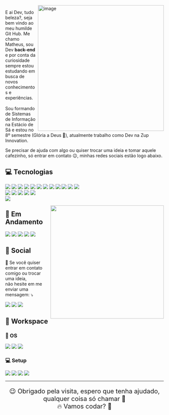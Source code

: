 <!-- <img src="https://raw.githubusercontent.com/MicaelliMedeiros/micaellimedeiros/master/image/computer-illustration.png" min-width="400px" max-width="400px" width="400px" align="right" alt="Computador iuriCode"> -->

<img src="https://i.imgur.com/DdhQ3yo.png" min-width="400px" max-width="400px" width="400px" align="right" alt="image">

<p align="left"> 
  E ai Dev, tudo beleza?, seja bem vindo ao meu humilde Git Hub.
  Me chamo Matheus, sou Dev <strong>back-end</strong> e por conta da curiosidade sempre estou estudando em busca de novos conhecimentos e experiências.<br><br>
  Sou formando de Sistemas de Informação na Estácio de Sá e estou no 8º semestre (Glória a Deus 🙏), atualmente trabalho como Dev na Zup Innovation. 
  
  Se precisar de ajuda com algo ou quiser trocar uma ideia e tomar aquele cafezinho, só entrar em contato 😉, minhas redes sociais estão logo abaixo.
</p>

## 💻 Tecnologias

<p align="left">
  <img src="https://img.shields.io/badge/Java-ED8B00?style=for-the-badge&logo=java&logoColor=white" >
  <img src="https://img.shields.io/badge/Spring-6DB33F?style=for-the-badge&logo=spring&logoColor=white" >
  <img src="https://img.shields.io/badge/Kotlin-0095D5?&style=for-the-badge&logo=kotlin&logoColor=white">
  <img src="https://img.shields.io/badge/typescript%20-%23007acc.svg?&style=for-the-badge&logo=typescript&logoColor=white"/>
  <img src="https://img.shields.io/badge/Node.js-43853D?style=for-the-badge&logo=node.js&logoColor=white"/>
  <img src="https://img.shields.io/badge/JavaScript-F7DF1E?style=for-the-badge&logo=javascript&logoColor=black"/>
  <img src="https://img.shields.io/badge/npm-CB3837?style=for-the-badge&logo=npm&logoColor=white"/>
  <img src="https://img.shields.io/badge/Yarn-2C8EBB?style=for-the-badge&logo=yarn&logoColor=white"/>
  <img src="https://img.shields.io/badge/PostgreSQL-316192?style=for-the-badge&logo=postgresql&logoColor=white" >
  <img src="https://img.shields.io/badge/MySQL-00000F?style=for-the-badge&logo=mysql&logoColor=white" >
  <img src="https://img.shields.io/badge/MongoDB-4EA94B?style=for-the-badge&logo=mongodb&logoColor=white" >
  <img src="https://img.shields.io/badge/Git-F05032?style=for-the-badge&logo=git&logoColor=white"/><br>
  <img src="https://img.shields.io/badge/Docker-2CA5E0?style=for-the-badge&logo=docker&logoColor=white"/>
  <img src="https://img.shields.io/badge/kubernetes-326ce5.svg?&style=for-the-badge&logo=kubernetes&logoColor=white"/>
  <img src="https://img.shields.io/badge/Heroku-430098?style=for-the-badge&logo=heroku&logoColor=white"/>
  <img src="https://img.shields.io/badge/Insomnia-5849be?style=for-the-badge&logo=Insomnia&logoColor=white"/>
  <img src="https://img.shields.io/badge/Postman-FF6C37?style=for-the-badge&logo=Postman&logoColor=white"/><br>
  <img src="https://img.shields.io/badge/Selenium-43B02A?style=for-the-badge&logo=Selenium&logoColor=white"/>
</p>

 <!-- **GitHub Estatísticas** -->
  <!-- <img src="https://github-readme-stats.vercel.app/api?username=matheuscarv69&show_icons=true&theme=midnight-purple" align="right" min-width="400px" max-width="400px" width="400px" alt="github stats"> -->
  
  <img align="right" min-width="360px" max-width="400px" width="360px"  src="https://github-readme-stats.vercel.app/api/top-langs/?username=matheuscarv69&theme=dracula&hide_langs_below=1" />

## 📑 Em Andamento

<p align="left">
  <img src="https://img.shields.io/badge/Kotlin-0095D5?&style=for-the-badge&logo=kotlin&logoColor=white">
  <img src="https://img.shields.io/badge/Node.js-43853D?style=for-the-badge&logo=node.js&logoColor=white"/>
  <img src="https://img.shields.io/badge/typescript%20-%23007acc.svg?&style=for-the-badge&logo=typescript&logoColor=white"/>
  <img src="https://img.shields.io/badge/JavaScript-F7DF1E?style=for-the-badge&logo=javascript&logoColor=black"/>
  <img src="https://img.shields.io/badge/GraphQl-E10098?style=for-the-badge&logo=graphql&logoColor=white">
  
</p>

## 📱 Social

<p  align="left">
  💌 Se você quiser entrar em contato comigo ou trocar uma ideia,<br>não hesite em me enviar uma mensagem: ⤵️

  <p align="left">
    <a href="mailto:matheus9126@gmail.com" alt="Gmail" target="_blank">
      <img src="https://img.shields.io/badge/Gmail-D14836?style=for-the-badge&logo=gmail&logoColor=white&link=mailto:matheus9126@gmail.com"/></a>
    <a href="https://www.linkedin.com/in/matheus-carvalho69/" alt="Linkedin" target="_blank">
        <img src="https://img.shields.io/badge/LinkedIn-0077B5?style=for-the-badge&logo=linkedin&logoColor=white&link=https://www.linkedin.com/in/matheus-carvalho69/"/></a>  
    <a href="https://www.instagram.com/_mmcarvalho/" alt="Instagram" target="_blank">
      <img src="https://img.shields.io/badge/Instagram-E4405F?style=for-the-badge&logo=instagram&logoColor=white&link=https://www.instagram.com/_mmcarvalho/"/></a>  
  </p>
</p>

## 👔 Workspace

### 💾 OS

<p align="left">
  <img src="https://img.shields.io/badge/Android-3DDC84?style=for-the-badge&logo=android&logoColor=white">
  <img src="https://img.shields.io/badge/Windows-0078D6?style=for-the-badge&logo=windows&logoColor=white">
  <img src="https://img.shields.io/badge/Ubuntu-E95420?style=for-the-badge&logo=ubuntu&logoColor=white">  
</p>

### 💻 Setup

<p align="self">
  <img src="https://img.shields.io/badge/AMD-Ryzen_5_5600X-ED1C24?style=for-the-badge&logo=amd&logoColor=white">
  <img src="https://img.shields.io/badge/NVIDIA-GTX1050TI-76B900?style=for-the-badge&logo=nvidia&logoColor=white">
  <img src="https://img.shields.io/badge/Visual_Studio_Code-0078D4?style=for-the-badge&logo=visual%20studio%20code&logoColor=white">
  <img src="https://img.shields.io/badge/Intellij_Idea-000000?style=for-the-badge&logo=Intellij%20idea&logoColor=white">
</p>

---

<p align="center" style="font-size: 20px ;">
  😉 Obrigado pela visita, espero que tenha ajudado, qualquer coisa só chamar 👋
  <br>
  🔥 Vamos codar? 🚀
</p>

